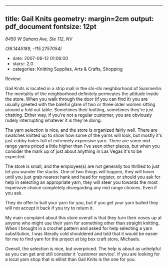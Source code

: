 
---
title: Gail Knits
geometry: margin=2cm
output: pdf_document
fontsize: 12pt
---

_8450 W Sahara Ave, Ste 112_, _NV_

*(36.1445189, -115.2757054)*

- date: 2007-06-12 01:06:00
- stars:: 2.0
-  categories: Knitting Supplies, Arts & Crafts, Shopping

Review:

Gail Knits is located in a strip mall in the shi-shi neighborhood of Summerlin. The mentality of the neighborhood definitely permeates the attitude inside the store. When you walk through the door (if you can find it) you are usually greeted with the baleful glare of two or three older women sitting around a fold out table. Sometimes their knitting, sometimes they're just chatting. Either way, if you're not a regular customer, you are obviously rudely interrupting whatever it is they're doing. 

The yarn selection is nice, and the store is organized fairly well. There are swatches knitted up to show how some of the yarns will look, but mostly it's just cubby holes full of extremely expensive yarn. There are some mid range yarns priced a little higher than I've seen other places, but when you consider the mark up of just about anything in Las Vegas it's to be expected. 

The store is small, and the employee(s) are not generally too thrilled to just let you wander the stacks. One of two things will happen, they will hover until you just grab nearest hank and head for register, or should you ask for help in selecting an appropriate yarn, they will steer you towards the most expensive choice completely disregarding any mid range choices. Even if you ask. 

They do offer to ball your yarn for you, but if you get your yarn balled they will not accept it back if you try to return it.  

My main complaint about this store overall is that they turn their noses up at anyone who might use their yarn for something other than straight knitting. When I brought in a crochet pattern and asked for help selecting a yarn substitution, I was literally cold shouldered and told that it would be easier for me to find yarn for the project at big box craft store, Michaels. 

Overall, the selection is nice, but overpriced. The help is about as unhelpful as you can get and still consider it 'customer service'. If you are looking for a local yarn shop that is elitist than Gail Knits is the one for you.

